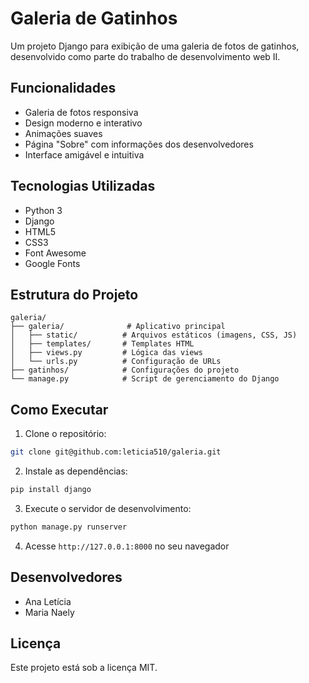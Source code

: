 # Galeria de Gatinhos

Um projeto Django para exibição de uma galeria de fotos de gatinhos, desenvolvido como parte do trabalho de desenvolvimento web II.

## Funcionalidades

- Galeria de fotos responsiva
- Design moderno e interativo
- Animações suaves
- Página "Sobre" com informações dos desenvolvedores
- Interface amigável e intuitiva

## Tecnologias Utilizadas

- Python 3
- Django
- HTML5
- CSS3
- Font Awesome
- Google Fonts

## Estrutura do Projeto

```
galeria/
├── galeria/              # Aplicativo principal
│   ├── static/          # Arquivos estáticos (imagens, CSS, JS)
│   ├── templates/       # Templates HTML
│   ├── views.py         # Lógica das views
│   └── urls.py          # Configuração de URLs
├── gatinhos/            # Configurações do projeto
└── manage.py            # Script de gerenciamento do Django
```

## Como Executar

1. Clone o repositório:
```bash
git clone git@github.com:leticia510/galeria.git
```

2. Instale as dependências:
```bash
pip install django
```

3. Execute o servidor de desenvolvimento:
```bash
python manage.py runserver
```

4. Acesse `http://127.0.0.1:8000` no seu navegador

## Desenvolvedores

- Ana Letícia
- Maria Naely

## Licença

Este projeto está sob a licença MIT.